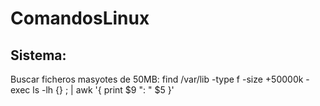 # ComandosLinux

## Sistema:
Buscar ficheros masyotes de 50MB:
find /var/lib -type f -size +50000k -exec ls -lh {} \; | awk '{ print $9 ": " $5 }'
